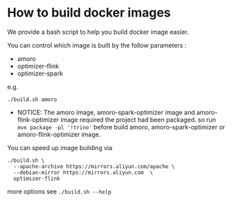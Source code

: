 <!--
 - Licensed to the Apache Software Foundation (ASF) under one or more
 - contributor license agreements.  See the NOTICE file distributed with
 - this work for additional information regarding copyright ownership.
 - The ASF licenses this file to You under the Apache License, Version 2.0
 - (the "License"); you may not use this file except in compliance with
 - the License.  You may obtain a copy of the License at
 -
 -   http://www.apache.org/licenses/LICENSE-2.0
 -
 - Unless required by applicable law or agreed to in writing, software
 - distributed under the License is distributed on an "AS IS" BASIS,
 - WITHOUT WARRANTIES OR CONDITIONS OF ANY KIND, either express or implied.
 - See the License for the specific language governing permissions and
 - limitations under the License.
 -->

# How to build docker images

We provide a bash script to help you build docker image easier.

You can control which image is built by the follow parameters :

- amoro
- optimizer-flink
- optimizer-spark

e.g.

```shell
./build.sh amoro
```

- NOTICE: The amoro image, amoro-spark-optimizer image and amoro-flink-optimizer image required the project had been packaged. 
so run `mvn package -pl '!trino'` before build amoro, amoro-spark-optimizer or amoro-flink-optimizer image.

You can speed up image building via 

```shell
./build.sh \
  --apache-archive https://mirrors.aliyun.com/apache \
  --debian-mirror https://mirrors.aliyun.com  \
  optimizer-flink
```

more options see `./build.sh --help`
